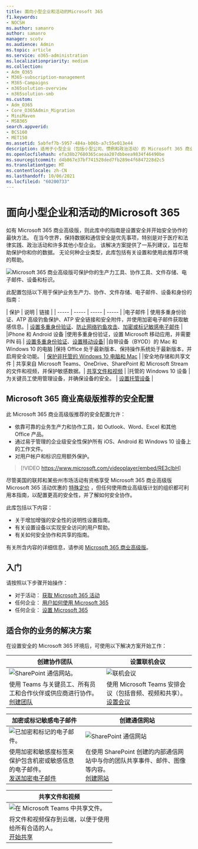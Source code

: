 ```yaml
---
title: 面向小型企业和活动的Microsoft 365
f1.keywords:
- NOCSH
ms.author: samanro
author: samanro
manager: scotv
ms.audience: Admin
ms.topic: article
ms.service: o365-administration
ms.localizationpriority: medium
ms.collection:
- Adm_O365
- M365-subscription-management
- M365-Campaigns
- m365solution-overview
- m365solution-smb
ms.custom:
- Adm_O365
- Core_O365Admin_Migration
- MiniMaven
- MSB365
search.appverid:
- BCS160
- MET150
ms.assetid: 5abfef7b-5957-484a-b06b-a7c55e013e44
description: 适用于小型企业（包括小型公司、惯例和政治活动）的 Microsoft 365 商业高级版安全和协作建议。
ms.openlocfilehash: efa38b27680365caeaa207dbbeea9834f46490be
ms.sourcegitcommit: d4b867e37bf741528ded7fb289e4f6847228d2c5
ms.translationtype: MT
ms.contentlocale: zh-CN
ms.lasthandoff: 10/06/2021
ms.locfileid: "60200733"
---
```

# <a name="microsoft-365-for-smaller-businesses-and-campaigns"></a>面向小型企业和活动的Microsoft 365

如有 Microsoft 365 商业高级版，则此库中的指南是设置安全并开始安全协作的最快方法。 在当今世界，保持数据和通信安全是优先事项，特别是对于医疗和法律实践、政治活动和许多其他小型企业。 该解决方案提供了一系列建议，旨在帮助保护你和你的数据。 无论何种企业类型，此库包括有关设置和使用此推荐环境的帮助。


![Microsoft 365 商业高级版可保护你的生产力工具、协作工具、文件存储、电子邮件、设备和标识。](../media/M365-WhatIsIt-SecurityFocus.png#lightbox)

此配置包括以下用于保护业务生产力、协作、文件存储、电子邮件、设备和身份的指南：

| 保护 | 说明 | 链接 |
| ----- | ----- | ----- | ----- |
|电子邮件 | 使用多重身份验证、ATP 高级钓鱼保护、ATP 安全链接和安全附件，并使用加密电子邮件获取敏感信息。| [设置多重身份验证](m365-campaigns-multifactor-authenication.md)、[防止网络钓鱼攻击](m365-campaigns-phishing-and-attacks.md)、[加密或标记敏感电子邮件](send-encrypted-email.md) |
|iPhone 和 Android 设备 |使用多重身份验证，设置 Microsoft 移动应用，并需要 PIN 码 | [设置多重身份验证](m365-campaigns-multifactor-authenication.md)、[设置移动设备](../business/set-up-mobile-devices.md?toc=/microsoft-365/campaigns/toc.json)|
|自带设备（BYOD）的 Mac 和 Windows 10 的电脑 |保持 Office 处于最新版本、保持操作系统处于最新版本，并启用安全功能。 | [保护非托管的 Windows 10 电脑和 Mac](m365-campaigns-protect-pcs-macs.md) |
|安全地存储和共享文件 | 共享来自 Microsoft Teams、OneDrive、SharePoint 和 Microsoft Stream 的文件和视频，并保护敏感数据。| [共享文件和视频](share-files-and-videos.md) |
|托管的 Windows 10 设备 |为关键员工使用管理设备，并确保设备的安全。 | [设置托管设备](../business/set-up-windows-devices.md?toc=/microsoft-365/campaigns/toc.json) |

## <a name="a-recommended-security-configuration-for-microsoft-365-business-premium"></a>Microsoft 365 商业高级版推荐的安全配置

此 Microsoft 365 商业高级版推荐的安全配置允许：

- 依靠可靠的业务生产力和协作工具，如 Outlook、Word、Excel 和其他 Office 产品。
- 通过易于管理的企业级安全性保护所有 iOS、Android 和 Windows 10 设备上的工作文件。
- 对用户帐户和标识应用额外保护。

> [!VIDEO https://www.microsoft.com/videoplayer/embed/RE3clbH]

尽管美国的联邦和某些州市场活动有资格享受 Microsoft 365 商业高级版 Microsoft 365 活动优惠的 [特殊定价](get-microsoft-365-campaigns.md) ，但任何使用商业高级版计划的组织都可利用本指南，以配置更高的安全性，并了解如何安全协作。

此库包括以下内容：

- 关于增加增强的安全性的说明性设置指南。
- 有关设置设备以实现安全访问的用户帮助。
- 有关如何安全协作和共享的指南。

有关所含内容的详细信息，请参阅 [Microsoft 365 商业高级版](https://www.microsoft.com/microsoft-365/business)。

## <a name="get-started"></a>入门

请按照以下步骤开始操作：

- 对于活动： [获取 Microsoft 365 活动](get-microsoft-365-campaigns.md)
- 任何企业： [用户如何使用 Microsoft 365](m365-campaigns-users.md)
- 任何企业： [设置 Microsoft 365](microsoft-365-campaigns-setup-overview.md)

## <a name="solutions-for-your-business"></a>适合你的业务的解决方案

在设置安全的 Microsoft 365 环境后，可使用以下解决方案开始工作：

| 创建协作团队 | 设置联机会议 |
| ------------- | ------------- |
| ![SharePoint 通信网站。](../media/sm-m365-democracy-teams-collab.png) | ![联机会议](../media/m365-democracy-teams-meetings.png) |
| 使用 Teams 与关键员工、所有员工和合作伙伴或供应商进行协作。<br>[创建团队](create-teams-for-collaboration.md) | 使用 Microsoft Teams 安排会议（包括音频、视频和共享）。<br>[设置会议](set-up-meetings.md) |

| 加密或标记敏感电子邮件 | 创建通信网站 |
| ------------- | ------------- |
| ![已加密和标记的电子邮件。](../media/sm-m365-campaign-email-encrypt.png) | ![SharePoint 通信网站](../media/sm-m365-democracy-comms-site.png) |
| 使用加密和敏感度标签来保护包含机密或敏感信息的电子邮件。<br>[发送加密电子邮件](send-encrypted-email.md) | 在使用 SharePoint 创建的内部通信网站中与你的团队共享事件、邮件、图像等内容。<br>[创建网站](create-communications-site.md) |

| 共享文件和视频 |
| ------------- |
| ![在 Microsoft Teams 中共享文件。](../media/m365-democracy-teams-sharefiles.png) |
| 将文件和视频保存到云端，以便于使用 <br>给所有合适的人。<br>[开始共享](share-files-and-videos.md) |
